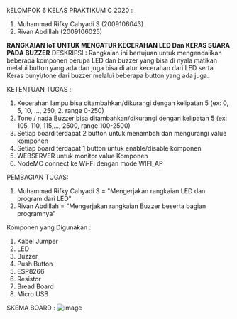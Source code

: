 kELOMPOK 6 KELAS PRAKTIKUM C 2020 :
  1. Muhammad Rifky Cahyadi S (2009106043)
  2. Rivan Abdillah           (2009106025)

**RANGKAIAN IoT UNTUK MENGATUR KECERAHAN LED Dan KERAS SUARA PADA BUZZER**
DESKRIPSI :
 Rangkaian ini bertujuan untuk mengendalikan beberapa komponen berupa LED dan buzzer yang bisa di nyala matikan melalui button yang ada dan juga bisa di atur kecerahan dari LED serta Keras bunyi/tone dari buzzer melalui beberapa button yang ada juga.

KETENTUAN TUGAS :
  1. Kecerahan lampu bisa ditambahkan/dikurangi dengan kelipatan 5 (ex: 0, 5, 10, ..., 250, 2. range 0-250)
  3. Tone / nada Buzzer bisa ditambahkan/dikurangi dengan kelipatan 5 (ex: 105, 110, 115,..., 2500, range 100-2500)
  4. Setiap board terdapat 2 button untuk menambah dan mengurangi value komponen
  5. Setiap board terdapat 1 button untuk enable/disable komponen
  6. WEBSERVER untuk monitor value Komponen
  7. NodeMC connect ke Wi-Fi dengan mode WIFI_AP

PEMBAGIAN TUGAS:
  1. Muhammad Rifky Cahyadi S = "Mengerjakan rangkaian LED dan program dari LED"
  2. Rivan Abdillah = "Mengerjakan rangkaian Buzzer beserta bagian programnya"

Komponen yang Digunakan :

  1. Kabel Jumper
  2. LED
  3. Buzzer
  4. Push Button
  5. ESP8266
  6. Resistor
  7. Bread Board
  8. Micro USB

SKEMA BOARD :
![image](https://user-images.githubusercontent.com/74778010/227731799-fb0c3d6a-2cbd-44fe-82a8-3b613667bdb2.png)
